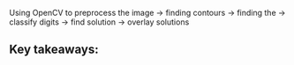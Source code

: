 Using OpenCV to preprocess the image -> finding contours -> finding the -> classify digits -> find solution -> overlay solutions

Key takeaways:
- 